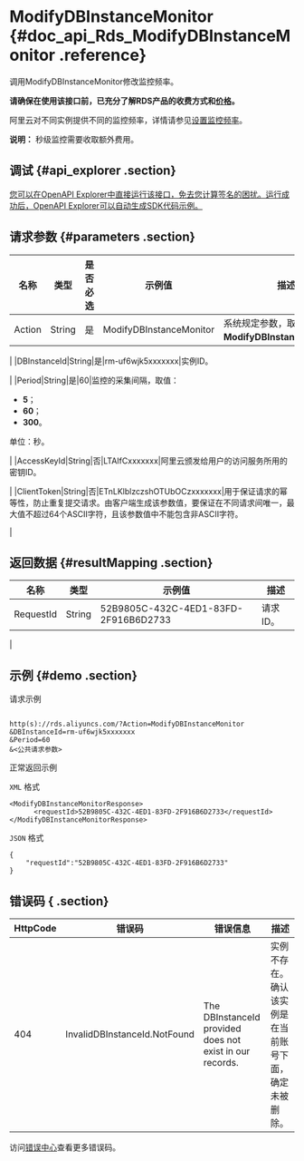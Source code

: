 # ModifyDBInstanceMonitor {#doc_api_Rds_ModifyDBInstanceMonitor .reference}

调用ModifyDBInstanceMonitor修改监控频率。

 **请确保在使用该接口前，已充分了解RDS产品的收费方式和[价格](https://www.aliyun.com/price/product#/rds/detail)。** 

阿里云对不同实例提供不同的监控频率，详情请参见[设置监控频率](~~26200~~)。

**说明：** 秒级监控需要收取额外费用。

## 调试 {#api_explorer .section}

[您可以在OpenAPI Explorer中直接运行该接口，免去您计算签名的困扰。运行成功后，OpenAPI Explorer可以自动生成SDK代码示例。](https://api.aliyun.com/#product=Rds&api=ModifyDBInstanceMonitor&type=RPC&version=2014-08-15)

## 请求参数 {#parameters .section}

|名称|类型|是否必选|示例值|描述|
|--|--|----|---|--|
|Action|String|是|ModifyDBInstanceMonitor|系统规定参数，取值：**ModifyDBInstanceMonitor**。

 |
|DBInstanceId|String|是|rm-uf6wjk5xxxxxxx|实例ID。

 |
|Period|String|是|60|监控的采集间隔，取值：

 -   **5**；
-   **60**；
-   **300**。

 单位：秒。

 |
|AccessKeyId|String|否|LTAIfCxxxxxxx|阿里云颁发给用户的访问服务所用的密钥ID。

 |
|ClientToken|String|否|ETnLKlblzczshOTUbOCzxxxxxxx|用于保证请求的幂等性，防止重复提交请求。由客户端生成该参数值，要保证在不同请求间唯一，最大值不超过64个ASCII字符，且该参数值中不能包含非ASCII字符。

 |

## 返回数据 {#resultMapping .section}

|名称|类型|示例值|描述|
|--|--|---|--|
|RequestId|String|52B9805C-432C-4ED1-83FD-2F916B6D2733|请求ID。

 |

## 示例 {#demo .section}

请求示例

``` {#request_demo}

http(s)://rds.aliyuncs.com/?Action=ModifyDBInstanceMonitor
&DBInstanceId=rm-uf6wjk5xxxxxxx
&Period=60
&<公共请求参数>

```

正常返回示例

`XML` 格式

``` {#xml_return_success_demo}
<ModifyDBInstanceMonitorResponse>
	  <requestId>52B9805C-432C-4ED1-83FD-2F916B6D2733</requestId></ModifyDBInstanceMonitorResponse>
```

`JSON` 格式

``` {#json_return_success_demo}
{
	"requestId":"52B9805C-432C-4ED1-83FD-2F916B6D2733"
}
```

## 错误码 { .section}

|HttpCode|错误码|错误信息|描述|
|--------|---|----|--|
|404|InvalidDBInstanceId.NotFound|The DBInstanceId provided does not exist in our records.|实例不存在。确认该实例是在当前账号下面，确定未被删除。|

访问[错误中心](https://error-center.aliyun.com/status/product/Rds)查看更多错误码。

